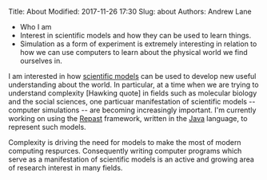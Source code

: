Title: About
Modified: 2017-11-26 17:30
Slug: about
Authors: Andrew Lane

- Who I am
- Interest in scientific models and how they can be used to learn things. 
- Simulation as a form of experiment is extremely interesting in relation to how we can use computers to learn about the physical world we find ourselves in.

I am interested in how [scientific
models](https://plato.stanford.edu/entries/models-science/) can be used to
develop new useful understanding about the world. In particular, at a time when we are trying to understand complexity [Hawking quote] in fields such as molecular biology and the social sciences, one particuar manifestation of scientific models -- computer simulations -- are becoming increasingly important. I'm currently working on using the [Repast](https://repast.github.io) framework, written in the [Java](http://www.oracle.com/technetwork/java/index-138747.html) language, to represent such models.

Complexity is driving the need for models to make the most of modern computing respurces. Consequently writing computer programs which serve as a manifestation of scientific models is an active and growing area of research interest in many fields. 




